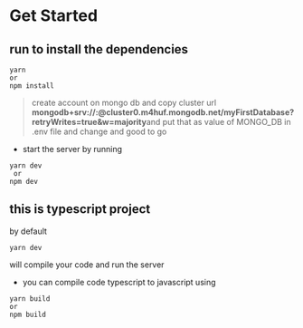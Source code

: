 # Get Started

## run to install the dependencies

```
yarn
or
npm install

```

> create account on mongo db and copy cluster url
> **mongodb+srv://<name>:<password>@cluster0.m4huf.mongodb.net/myFirstDatabase?retryWrites=true&w=majority**and
> put that as value of MONGO_DB in .env file and change and good to go

- start the server by running

```
yarn dev
 or
npm dev
```

## this is typescript project

by default

```
yarn dev

```

will compile your code and run the server

- you can compile code typescript to javascript using

```
yarn build
or
npm build
```
